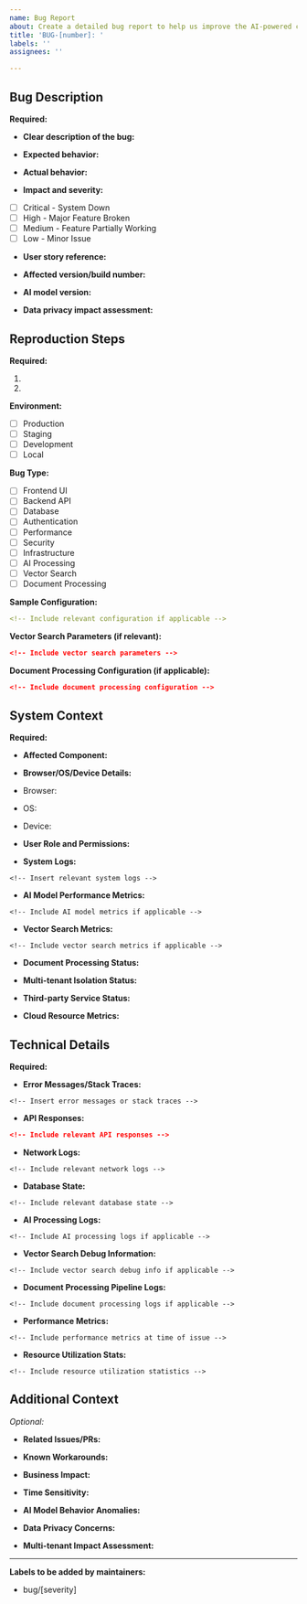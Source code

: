 ```yaml
---
name: Bug Report
about: Create a detailed bug report to help us improve the AI-powered catalog search system
title: 'BUG-[number]: '
labels: ''
assignees: ''

---
```


## Bug Description
**Required:**
- **Clear description of the bug:**
<!-- Provide a clear and concise description of what the bug is -->

- **Expected behavior:**
<!-- Describe what you expected to happen -->

- **Actual behavior:**
<!-- Describe what actually happened -->

- **Impact and severity:**
<!-- Select severity level -->
- [ ] Critical - System Down
- [ ] High - Major Feature Broken
- [ ] Medium - Feature Partially Working
- [ ] Low - Minor Issue

- **User story reference:**
<!-- Reference to related user story if applicable -->

- **Affected version/build number:**
<!-- Specify the version where the bug was found -->

- **AI model version:**
<!-- If applicable, specify the AI model version -->

- **Data privacy impact assessment:**
<!-- Describe any potential data privacy concerns -->

## Reproduction Steps
**Required:**
1. <!-- Step-by-step guide to reproduce the issue -->
2. <!-- Continue with numbered steps -->

**Environment:**
- [ ] Production
- [ ] Staging
- [ ] Development
- [ ] Local

**Bug Type:**
- [ ] Frontend UI
- [ ] Backend API
- [ ] Database
- [ ] Authentication
- [ ] Performance
- [ ] Security
- [ ] Infrastructure
- [ ] AI Processing
- [ ] Vector Search
- [ ] Document Processing

**Sample Configuration:**
```yaml
<!-- Include relevant configuration if applicable -->
```

**Vector Search Parameters (if relevant):**
```json
<!-- Include vector search parameters -->
```

**Document Processing Configuration (if applicable):**
```json
<!-- Include document processing configuration -->
```

## System Context
**Required:**
- **Affected Component:**
<!-- Specify which component is affected -->

- **Browser/OS/Device Details:**
<!-- List relevant system information -->
- Browser:
- OS:
- Device:

- **User Role and Permissions:**
<!-- Describe the user role when the bug occurred -->

- **System Logs:**
```
<!-- Insert relevant system logs -->
```

- **AI Model Performance Metrics:**
```
<!-- Include AI model metrics if applicable -->
```

- **Vector Search Metrics:**
```
<!-- Include vector search metrics if applicable -->
```

- **Document Processing Status:**
<!-- Describe document processing state if relevant -->

- **Multi-tenant Isolation Status:**
<!-- Describe multi-tenant impact if applicable -->

- **Third-party Service Status:**
<!-- List status of relevant third-party services -->

- **Cloud Resource Metrics:**
<!-- Include relevant cloud resource metrics -->

## Technical Details
**Required:**
- **Error Messages/Stack Traces:**
```
<!-- Insert error messages or stack traces -->
```

- **API Responses:**
```json
<!-- Include relevant API responses -->
```

- **Network Logs:**
```
<!-- Include relevant network logs -->
```

- **Database State:**
```
<!-- Include relevant database state -->
```

- **AI Processing Logs:**
```
<!-- Include AI processing logs if applicable -->
```

- **Vector Search Debug Information:**
```
<!-- Include vector search debug info if applicable -->
```

- **Document Processing Pipeline Logs:**
```
<!-- Include document processing logs if applicable -->
```

- **Performance Metrics:**
```
<!-- Include performance metrics at time of issue -->
```

- **Resource Utilization Stats:**
```
<!-- Include resource utilization statistics -->
```

## Additional Context
*Optional:*
- **Related Issues/PRs:**
<!-- Reference related issues or pull requests -->

- **Known Workarounds:**
<!-- Describe any known workarounds -->

- **Business Impact:**
<!-- Describe the business impact of this bug -->

- **Time Sensitivity:**
<!-- Indicate if this is time-sensitive -->

- **AI Model Behavior Anomalies:**
<!-- Describe any unusual AI model behavior -->

- **Data Privacy Concerns:**
<!-- List any data privacy concerns -->

- **Multi-tenant Impact Assessment:**
<!-- Describe impact on other tenants if applicable -->

---
**Labels to be added by maintainers:**
<!-- Do not modify below this line -->
- bug/[severity]